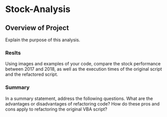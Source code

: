 # Stock-Analysis

## Overview of Project
Explain the purpose of this analysis.

### Reslts
Using images and examples of your code, compare the stock performance between 2017 and 2018, as well as the execution times of the original script and the refactored script.

### Summary

In a summary statement, address the following questions.
What are the advantages or disadvantages of refactoring code?
How do these pros and cons apply to refactoring the original VBA script?
